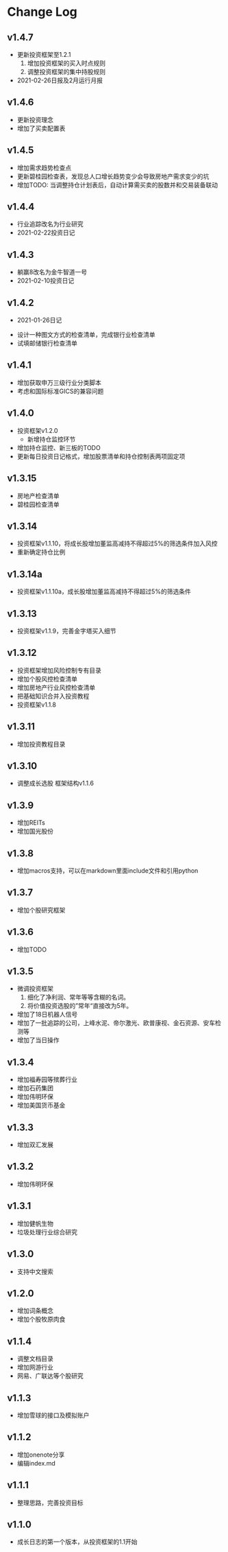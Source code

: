 # Change Log
## v1.4.7
- 更新投资框架至1.2.1
  1. 增加投资框架的买入时点规则
  2. 调整投资框架的集中持股规则
- 2021-02-26日报及2月运行月报

## v1.4.6
- 更新投资理念
- 增加了买卖配置表

## v1.4.5
- 增加需求趋势检查点
- 更新碧桂园检查表，发现总人口增长趋势变少会导致房地产需求变少的坑
- 增加TODO: 当调整持仓计划表后，自动计算需买卖的股数并和交易装备联动

## v1.4.4
- 行业追踪改名为行业研究
- 2021-02-22投资日记

## v1.4.3
- 躺赢8改名为金牛智道一号
- 2021-02-10投资日记

## v1.4.2

* 2021-01-26日记
- 设计一种图文方式的检查清单，完成银行业检查清单
- 试填邮储银行检查清单

## v1.4.1

* 增加获取申万三级行业分类脚本
* 考虑和国际标准GICS的兼容问题

## v1.4.0

* 投资框架v1.2.0
  * 新增持仓监控环节
* 增加持仓监控、新三板的TODO
* 更新每日投资日记格式，增加股票清单和持仓控制表两项固定项

## v1.3.15

- 房地产检查清单
- 碧桂园检查清单

## v1.3.14
- 投资框架v1.1.10，将成长股增加董监高减持不得超过5%的筛选条件加入风控
- 重新确定持仓比例

## v1.3.14a
- 投资框架v1.1.10a，成长股增加董监高减持不得超过5%的筛选条件 

## v1.3.13
- 投资框架v1.1.9，完善金字塔买入细节

## v1.3.12
- 投资框架增加风险控制专有目录
- 增加个股风控检查清单
- 增加房地产行业风控检查清单
- 把基础知识合并入投资教程
- 投资框架v1.1.8

## v1.3.11
- 增加投资教程目录

## v1.3.10
- 调整成长选股 框架结构v1.1.6

## v1.3.9
- 增加REITs
- 增加国光股份

## v1.3.8
- 增加macros支持，可以在markdown里面include文件和引用python

## v1.3.7
- 增加个股研究框架

## v1.3.6
- 增加TODO

## v1.3.5
- 微调投资框架
    1. 细化了净利润、常年等等含糊的名词。
    2. 将价值投资选股的”常年“直接改为5年。
- 增加了18日机器人信号
- 增加了一批追踪的公司，上峰水泥、帝尔激光、欧普康视、金石资源、安车检测等
- 增加了当日操作

## v1.3.4
- 增加福寿园等殡葬行业
- 增加石药集团
- 增加伟明环保
- 增加美国货币基金

## v1.3.3
- 增加双汇发展

## v1.3.2
- 增加伟明环保

## v1.3.1
- 增加健帆生物
- 垃圾处理行业综合研究

## v1.3.0
- 支持中文搜索

## v1.2.0
- 增加词条概念
- 增加个股牧原肉食

## v1.1.4
- 调整文档目录
- 增加网游行业
- 网易、广联达等个股研究

## v1.1.3
- 增加雪球的接口及模拟账户

## v1.1.2
- 增加onenote分享
- 编辑index.md

## v1.1.1
- 整理思路，完善投资目标

## v1.1.0
- 成长日志的第一个版本，从投资框架的1.1开始

